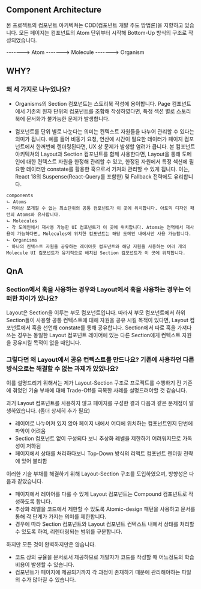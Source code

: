 ## Component Architecture
본 프로젝트의 컴포넌트 아키텍쳐는 CDD(컴포넌트 개발 주도 방법론)을 지향하고 있습니다.
모든 페이지는 컴포넌트의 Atom 단위부터 시작해 Bottom-Up 방식의 구조로 작성되었습니다.

-------> Atom -------> Molecule -------> Organism
## WHY?
### 왜 세 가지로 나누었나요?
- Organisms의 Section 컴포넌트는 스토리북 작성에 용이합니다.
Page 컴포넌트에서 기존의 원자 단위의 컴포넌트를 조합해 작성하였다면, 특정 섹션 별로 스토리북에 문서화가 불가능한 문제가 발생합니다.

- 컴포넌트를 단위 별로 나눈다는 의미는 컨텍스트 자원들을 나누어 관리할 수 있다는 의미가 됩니다.
예를 들어 비동기 요청, 연산에 시간이 필요한 데이터가 페이지 컴포넌트에서 한꺼번에 렌더링된다면, UX 상 문제가 발생할 염려가 큽니다.
본 컴포넌트 아키텍쳐의 Layout과 Section 컴포넌트를 함께 사용한다면, Layout을 통해 도메인에 대한 컨텍스트 자원을 한정해 관리할 수 있고, 한정된 자원에서 특정 섹션에 필요한 데이터만
constate를 활용한 훅으로서 가져와 관리할 수 있게 됩니다.
이는, React 18의 Suspense(React-Query를 포함한) 및 Fallback 전략에도 유리합니다.


```
components
ㄴ Atoms
- 더이상 쪼개질 수 없는 최소단위의 공통 컴포넌트가 이 곳에 위치합니다. 아토믹 디자인 패턴의 Atoms와 유사합니다.
ㄴ Molecules
- 각 도메인에서 재사용 가능한 UI 컴포넌트가 이 곳에 위치합니다. Atoms는 전역에서 재사용이 가능하다면, Molecules에 위치한 컴포넌트는 해당 도메인 내에서만 사용 가능합니다.
ㄴ Organisms
- 하나의 컨텍스트 자원을 공유하는 레이아웃 컴포넌트와 해당 자원을 사용하는 여러 개의 Molecule UI 컴포넌트가 유기적으로 배치된 Section 컴포넌트가 이 곳에 위치합니다. 

```


## QnA

### Section에서 훅을 사용하는 경우와 Layout에서 훅을 사용하는 경우는 어떠한 차이가 있나요?
Layout은 Section을 이루는 부모 컴포넌트입니다.
따라서 부모 컴포넌트에서 하위 Section들이 사용할 공통 컨텍스트에 대해 자원을 공유 시킬 목적이 있다면, Layout 컴포넌트에서 훅을 선언해 constate를 통해 공유합니다.
Section에서 따로 훅을 가져다 쓰는 경우는 동일한 Layout 컴포넌트 레이어에 있는 다른 Section에게 컨텍스트 자원을 공유시킬 목적이 없을 때입니다.

### 그렇다면 왜 Layout에서 공유 컨텍스트를 만드나요? 기존에 사용하던 다른 방식으로는 해결할 수 없는 과제가 있었나요?
이를 설명드리기 위해서는 제가 Layout-Section 구조로 프로젝트를 수행하기 전 기존에 겪었던 기술 부채에 대해 Trade-Off를 극복한 사례를 설명드려야할 것 같습니다.

과거 Layout 컴포넌트를 사용하지 않고 페이지를 구성한 결과 다음과 같은 문제점이 발생하였습니다. (좀더 상세히 추가 필요)
- 레이어로 나누어져 있지 않아 페이지 내에서 어디에 위치하는 컴포넌트인지 단번에 파악이 어려움
- Section 컴포넌트 없이 구성되다 보니 추상화 레벨을 제한하기 어려워지므로 가독성이 저하됨
- 페이지에서 상태를 처리하다보니 Top-Down 방식의 리액트 컴포넌트 렌더링 전략에 있어 불리함

이러한 기술 부채를 해결하기 위해 Layout-Section 구조를 도입하였으며, 방향성은 다음과 같았습니다.
- 페이지에서 레이어를 다룰 수 있게 Layout 컴포넌트는 Compound 컴포넌트로 작성하도록 합니다.
- 추상화 레벨을 코드에서 제한할 수 있도록 Atomic-design 패턴을 사용하고 문서를 통해 각 단계가 가지는 의미를 제한합니다.
- 경우에 따라 Section 컴포넌트와 Layout 컴포넌트 컨텍스트 내에서 상태를 처리할 수 있도록 하여, 리렌더링되는 범위를 구분합니다.

하지만 모든 것이 완벽하지만은 않습니다.
- 코드 상의 규율을 문서로서 제공하므로 개발자가 코드를 작성할 때 어느정도의 학습 비용이 발생할 수 있습니다.
- 컴포넌트가 페이지에 제공되기까지 각 과정이 존재하기 때문에 관리해야하는 파일의
 수가 많아질 수 있습니다.